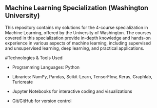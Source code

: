 ## Machine Learning Specialization (Washington University)
This repository contains my solutions for the 4-course specialization in Machine Learning, offered by the University of Washington. The courses covered in this specialization provide in-depth knowledge and hands-on experience in various aspects of machine learning, including supervised and unsupervised learning, deep learning, and practical applications.

#Technologies & Tools Used
- Programming Languages: Python

- Libraries: NumPy, Pandas, Scikit-Learn, TensorFlow, Keras, Graphlab, Turicreate

- Jupyter Notebooks for interactive coding and visualizations

- Git/GitHub for version control

